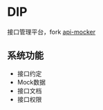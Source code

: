 # DIP

接口管理平台，fork [api-mocker](https://github.com/DXY-F2E/api-mocker)

## 系统功能

- 接口约定
- Mock数据
- 接口文档
- 接口权限